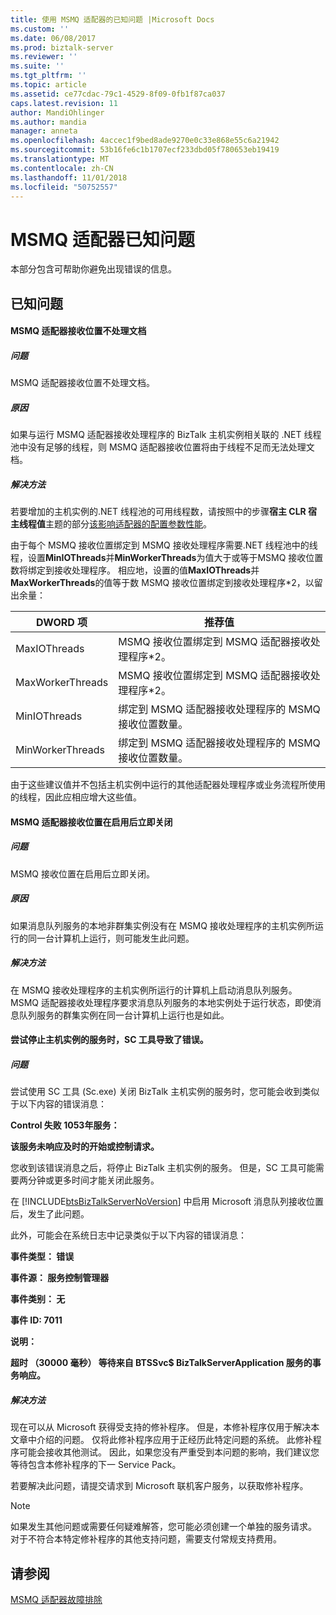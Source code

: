 ```yaml
---
title: 使用 MSMQ 适配器的已知问题 |Microsoft Docs
ms.custom: ''
ms.date: 06/08/2017
ms.prod: biztalk-server
ms.reviewer: ''
ms.suite: ''
ms.tgt_pltfrm: ''
ms.topic: article
ms.assetid: ce77cdac-79c1-4529-8f09-0fb1f87ca037
caps.latest.revision: 11
author: MandiOhlinger
ms.author: mandia
manager: anneta
ms.openlocfilehash: 4accec1f9bed8ade9270e0c33e868e55c6a21942
ms.sourcegitcommit: 53b16fe6c1b1707ecf233dbd05f780653eb19419
ms.translationtype: MT
ms.contentlocale: zh-CN
ms.lasthandoff: 11/01/2018
ms.locfileid: "50752557"
---
```

# <a name="known-issues-with-the-msmq-adapter"></a>MSMQ 适配器已知问题
本部分包含可帮助你避免出现错误的信息。  
  
## <a name="known-issues"></a>已知问题  
  
#### <a name="msmq-adapter-receive-locations-do-not-process-documents"></a>MSMQ 适配器接收位置不处理文档  
  
##### <a name="problem"></a>问题  
 MSMQ 适配器接收位置不处理文档。  
  
##### <a name="cause"></a>原因  
 如果与运行 MSMQ 适配器接收处理程序的 BizTalk 主机实例相关联的 .NET 线程池中没有足够的线程，则 MSMQ 适配器接收位置将由于线程不足而无法处理文档。  
  
##### <a name="resolution"></a>解决方法  
 若要增加的主机实例的.NET 线程池的可用线程数，请按照中的步骤**宿主 CLR 宿主线程值**主题的部分[该影响适配器的配置参数性能](../core/configuration-parameters-that-affect-adapter-performance.md)。  
  
 由于每个 MSMQ 接收位置绑定到 MSMQ 接收处理程序需要.NET 线程池中的线程，设置**MinIOThreads**并**MinWorkerThreads**为值大于或等于MSMQ 接收位置数将绑定到接收处理程序。 相应地，设置的值**MaxIOThreads**并**MaxWorkerThreads**的值等于数 MSMQ 接收位置绑定到接收处理程序\*2，以留出余量：  
  
|DWORD 项|推荐值|  
|-----------------|-----------------------|  
|MaxIOThreads|MSMQ 接收位置绑定到 MSMQ 适配器接收处理程序\*2。|  
|MaxWorkerThreads|MSMQ 接收位置绑定到 MSMQ 适配器接收处理程序\*2。|  
|MinIOThreads|绑定到 MSMQ 适配器接收处理程序的 MSMQ 接收位置数量。|  
|MinWorkerThreads|绑定到 MSMQ 适配器接收处理程序的 MSMQ 接收位置数量。|  
  
 由于这些建议值并不包括主机实例中运行的其他适配器处理程序或业务流程所使用的线程，因此应相应增大这些值。  
  
#### <a name="msmq-adapter-receive-locations-shut-down-shortly-after-they-are-enabled"></a>MSMQ 适配器接收位置在启用后立即关闭  
  
##### <a name="problem"></a>问题  
 MSMQ 接收位置在启用后立即关闭。  
  
##### <a name="cause"></a>原因  
 如果消息队列服务的本地非群集实例没有在 MSMQ 接收处理程序的主机实例所运行的同一台计算机上运行，则可能发生此问题。  
  
##### <a name="resolution"></a>解决方法  
 在 MSMQ 接收处理程序的主机实例所运行的计算机上启动消息队列服务。 MSMQ 适配器接收处理程序要求消息队列服务的本地实例处于运行状态，即使消息队列服务的群集实例在同一台计算机上运行也是如此。  
  
#### <a name="sc-tool-causes-error-when-attempting-to-stop-service-for-host-instance"></a>尝试停止主机实例的服务时，SC 工具导致了错误。  
  
##### <a name="problem"></a>问题  
 尝试使用 SC 工具 (Sc.exe) 关闭 BizTalk 主机实例的服务时，您可能会收到类似于以下内容的错误消息：  
  
 **Control 失败 1053年服务：**  
  
 **该服务未响应及时的开始或控制请求。**  
  
 您收到该错误消息之后，将停止 BizTalk 主机实例的服务。 但是，SC 工具可能需要两分钟或更多时间才能关闭此服务。  
  
 在 [!INCLUDE[btsBizTalkServerNoVersion](../includes/btsbiztalkservernoversion-md.md)] 中启用 Microsoft 消息队列接收位置后，发生了此问题。  
  
 此外，可能会在系统日志中记录类似于以下内容的错误消息：  
  
 **事件类型： 错误**  
  
 **事件源： 服务控制管理器**  
  
 **事件类别： 无**  
  
 **事件 ID: 7011**  
  
 **说明：**  
  
 **超时 （30000 毫秒） 等待来自 BTSSvc$ BizTalkServerApplication 服务的事务响应。**  
  
##### <a name="resolution"></a>解决方法  
 现在可以从 Microsoft 获得受支持的修补程序。 但是，本修补程序仅用于解决本文章中介绍的问题。 仅将此修补程序应用于正经历此特定问题的系统。 此修补程序可能会接收其他测试。 因此，如果您没有严重受到本问题的影响，我们建议您等待包含本修补程序的下一 Service Pack。  
  
 若要解决此问题，请提交请求到 Microsoft 联机客户服务，以获取修补程序。  
  
> [!NOTE]
>  如果发生其他问题或需要任何疑难解答，您可能必须创建一个单独的服务请求。 对于不符合本特定修补程序的其他支持问题，需要支付常规支持费用。  
  
## <a name="see-also"></a>请参阅  
 [MSMQ 适配器故障排除](../core/troubleshooting-the-msmq-adapter.md)